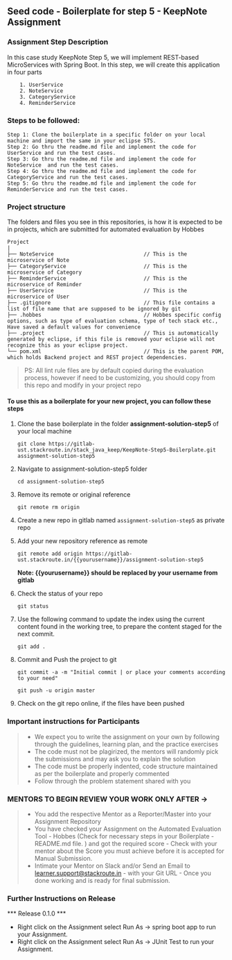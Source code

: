 ## Seed code - Boilerplate for step 5 - KeepNote Assignment

### Assignment Step Description

In this case study KeepNote Step 5, we will implement REST-based MicroServices with Spring Boot.
In this step, we will create this application in four parts 
    
        1. UserService
        2. NoteService
        3. CategoryService
        4. ReminderService

### Steps to be followed:

    Step 1: Clone the boilerplate in a specific folder on your local machine and import the same in your eclipse STS.
    Step 2: Go thru the readme.md file and implement the code for UserService and run the test cases.
    Step 3: Go thru the readme.md file and implement the code for NoteService  and run the test cases.
    Step 4: Go thru the readme.md file and implement the code for CategoryService and run the test cases.
    Step 5: Go thru the readme.md file and implement the code for ReminderService and run the test cases.

### Project structure

The folders and files you see in this repositories, is how it is expected to be in projects, which are submitted for automated evaluation by Hobbes

    Project
	|
	├── NoteService                             // This is the microservice of Note   
	├── CategoryService                         // This is the microservice of Category   
	├── ReminderService                         // This is the microservice of Reminder   
	├── UserService                             // This is the microservice of User   
	├── .gitignore			                    // This file contains a list of file name that are supposed to be ignored by git 
	├── .hobbes   			                    // Hobbes specific config options, such as type of evaluation schema, type of tech stack etc., Have saved a default values for convenience
	├── .project			                    // This is automatically generated by eclipse, if this file is removed your eclipse will not recognize this as your eclipse project. 
	└── pom.xml 			                    // This is the parent POM, which holds Backend project and REST project dependencies.

> PS: All lint rule files are by default copied during the evaluation process, however if need to be customizing, you should copy from this repo and modify in your project repo


#### To use this as a boilerplate for your new project, you can follow these steps

1. Clone the base boilerplate in the folder **assignment-solution-step5** of your local machine
     
    `git clone https://gitlab-ust.stackroute.in/stack_java_keep/KeepNote-Step5-Boilerplate.git assignment-solution-step5`

2. Navigate to assignment-solution-step5 folder

    `cd assignment-solution-step5`

3. Remove its remote or original reference

     `git remote rm origin`

4. Create a new repo in gitlab named `assignment-solution-step5` as private repo

5. Add your new repository reference as remote

     `git remote add origin https://gitlab-ust.stackroute.in/{{yourusername}}/assignment-solution-step5`

     **Note: {{yourusername}} should be replaced by your username from gitlab**

5. Check the status of your repo 
     
     `git status`

6. Use the following command to update the index using the current content found in the working tree, to prepare the content staged for the next commit.

     `git add .`
 
7. Commit and Push the project to git

     `git commit -a -m "Initial commit | or place your comments according to your need"`

     `git push -u origin master`

8. Check on the git repo online, if the files have been pushed

### Important instructions for Participants
> - We expect you to write the assignment on your own by following through the guidelines, learning plan, and the practice exercises
> - The code must not be plagirized, the mentors will randomly pick the submissions and may ask you to explain the solution
> - The code must be properly indented, code structure maintained as per the boilerplate and properly commented
> - Follow through the problem statement shared with you

### MENTORS TO BEGIN REVIEW YOUR WORK ONLY AFTER ->
> - You add the respective Mentor as a Reporter/Master into your Assignment Repository
> - You have checked your Assignment on the Automated Evaluation Tool - Hobbes (Check for necessary steps in your Boilerplate - README.md file. ) and got the required score - Check with your mentor about the Score you must achieve before it is accepted for Manual Submission.
> - Intimate your Mentor on Slack and/or Send an Email to learner.support@stackroute.in - with your Git URL - Once you done working and is ready for final submission.


### Further Instructions on Release

*** Release 0.1.0 ***

- Right click on the Assignment select Run As -> spring boot app to run your Assignment.
- Right click on the Assignment select Run As -> JUnit Test to run your Assignment.